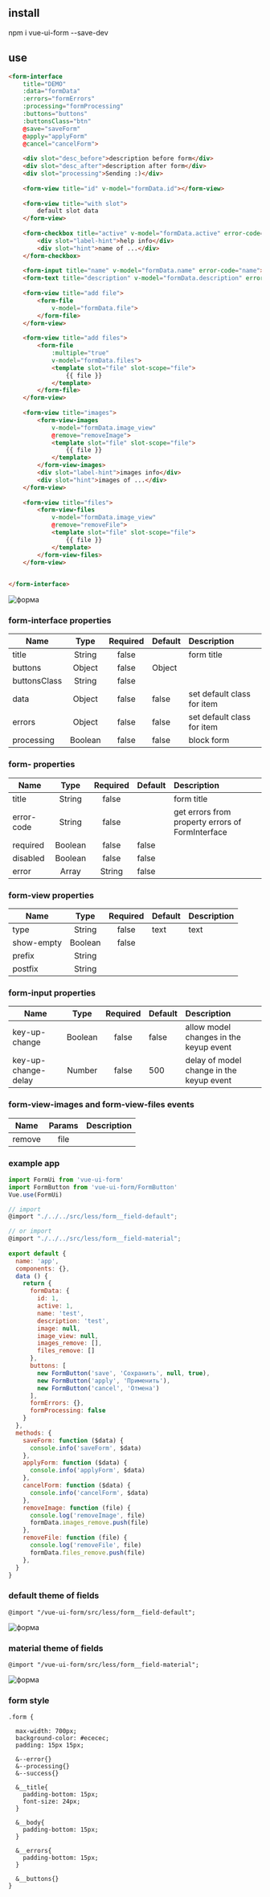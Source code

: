 ## install

npm i vue-ui-form --save-dev

## use

```html
<form-interface
    title="DEMO"
    :data="formData"
    :errors="formErrors"
    :processing="formProcessing"
    :buttons="buttons"
    :buttonsClass="btn"
    @save="saveForm" 
    @apply="applyForm"
    @cancel="cancelForm">
    
    <div slot="desc_before">description before form</div>
    <div slot="desc_after">description after form</div>
    <div slot="processing">Sending :)</div>
    
    <form-view title="id" v-model="formData.id"></form-view>
    
    <form-view title="with slot">
        default slot data
    </form-view>
    
    <form-checkbox title="active" v-model="formData.active" error-сode="active">
        <div slot="label-hint">help info</div>
        <div slot="hint">name of ...</div>
    </form-checkbox>
    
    <form-input title="name" v-model="formData.name" error-сode="name"></form-input>
    <form-text title="description" v-model="formData.description" error-сode="description"></form-text>
    
    <form-view title="add file">
        <form-file 
            v-model="formData.file"> 
        </form-file>
    </form-view>
    
    <form-view title="add files">
        <form-file 
            :multiple="true"
            v-model="formData.files"> 
            <template slot="file" slot-scope="file">
                {{ file }}
            </template>
        </form-file>
    </form-view>
    
    <form-view title="images">
        <form-view-images 
            v-model="formData.image_view" 
            @remove="removeImage">
            <template slot="file" slot-scope="file">
                {{ file }}
            </template>
        </form-view-images>
        <div slot="label-hint">images info</div>
        <div slot="hint">images of ...</div>
    </form-view>
    
    <form-view title="files">
        <form-view-files 
            v-model="formData.image_view" 
            @remove="removeFile">
            <template slot="file" slot-scope="file">
                {{ file }}
            </template>
        </form-view-files>
    </form-view>
    

</form-interface>
```

![форма](demo/screenshot/form-demo.gif)

### form-interface properties
| Name   | Type  | Required | Default | Description |
| ------ |:-----:| :---------:| --------|:---------|
| title | String | false  |        | form title |
| buttons | Object | false  | Object |  |
| buttonsClass | String | false  |  |  |
| data | Object | false  | false | set default class for item |
| errors | Object | false  | false | set default class for item |
| processing | Boolean | false  | false | block form |

### form-<field code> properties
| Name   | Type  | Required | Default | Description |
| ------ |:-----:| :---------:| --------|:---------|
| title | String | false  |        | form title |
| error-code | String | false  |  | get errors from property errors of FormInterface |
| required | Boolean | false  | false |  |
| disabled | Boolean | false  | false |  |
| error | Array | String | false  |  |  set error |

### form-view properties
| Name   | Type  | Required | Default | Description |
| ------ |:-----:| :---------:| --------|:---------|
| type | String | false  | text | text|boolean |
| show-empty | Boolean | false  |  |
| prefix | String |   |  |
| postfix | String |   |  |
  
### form-input properties
| Name   | Type  | Required | Default | Description |
| ------ |:-----:| :---------:| --------|:---------|
| key-up-change | Boolean | false  | false | allow model changes in the keyup event |
| key-up-change-delay | Number | false | 500 | delay of model change in the keyup event |
  
### form-view-images and form-view-files events
| Name   | Params  | Description |
| ------ |:-----:| :---------:|
| remove | file |  |


### example app

```js
import FormUi from 'vue-ui-form'
import FormButton from 'vue-ui-form/FormButton'
Vue.use(FormUi)

// import 
@import "./../../src/less/form__field-default";

// or import 
@import "./../../src/less/form__field-material";
 
export default {
  name: 'app',
  components: {},
  data () {
    return {
      formData: {
      	id: 1,
      	active: 1,
      	name: 'test',
      	description: 'test',
        image: null,
        image_view: null,
        images_remove: [],
        files_remove: []
      },
      buttons: [
        new FormButton('save', 'Сохранить', null, true),
        new FormButton('apply', 'Применить'),
        new FormButton('cancel', 'Отмена')
      ],
      formErrors: {},
      formProcessing: false
    }
  },
  methods: {
    saveForm: function ($data) {
      console.info('saveForm', $data)
    },
    applyForm: function ($data) {
      console.info('applyForm', $data)
    },
    cancelForm: function ($data) {
      console.info('cancelForm', $data)
    },
    removeImage: function (file) {
      console.log('removeImage', file)
      formData.images_remove.push(file)
    },
    removeFile: function (file) {
      console.log('removeFile', file)
      formData.files_remove.push(file)
    },
  }
}
```



### default theme of fields
```less
@import "/vue-ui-form/src/less/form__field-default";
```
![форма](demo/screenshot/theme-default.png)

### material theme of fields
```less
@import "/vue-ui-form/src/less/form__field-material";
```
![форма](demo/screenshot/theme-material.png)

### form style

```less
.form {

  max-width: 700px;
  background-color: #ececec;
  padding: 15px 15px;

  &--error{}
  &--processing{}
  &--success{}

  &__title{
    padding-bottom: 15px;
	font-size: 24px;
  }

  &__body{
    padding-bottom: 15px;
  }

  &__errors{
    padding-bottom: 15px;
  }

  &__buttons{}
}
```
